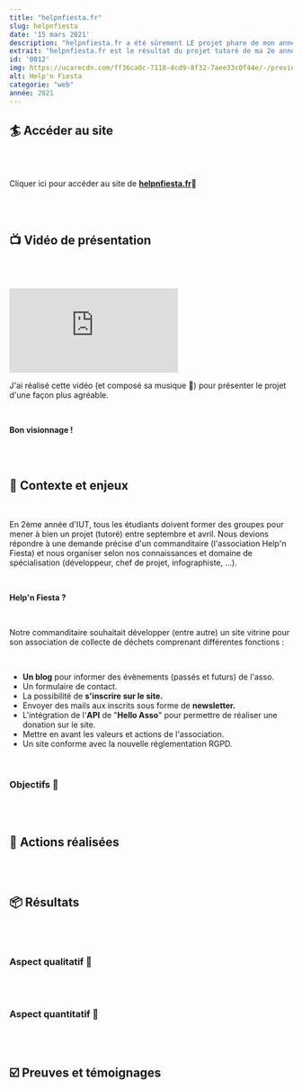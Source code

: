 ```yaml
---
title: "helpnfiesta.fr"
slug: helpnfiesta
date: '15 mars 2021'
description: "helpnfiesta.fr a été sûrement LE projet phare de mon année 2021 ! J'ai beaucoup appris et donner de mon temps sans compter. Ce projet est à l'initiative de Mr. Iscariot et Help'n Fiesta, une association liée à l'évenementiel et le ramassage de déchets sur le secteur des Pennes Mirabeau (13). Le site a été entièrement développé sur Wordpress avec le site builder Oxygen."
extrait: "helpnfiesta.fr est le résultat du projet tutoré de ma 2e année en IUT MMI, en tant qu'intégrateur web et web designer."
id: '0012'
img: https://ucarecdn.com/ff36ca0c-7118-4cd9-8f32-7aee33c0f44e/-/preview/-/quality/smart/
alt: Help'n Fiesta
categorie: "web"
année: 2021
---
```


## 🏄 Accéder au site

<br><br>

Cliquer ici pour accéder au site de **[helpnfiesta.fr](https://helpnfiesta.fr)🔗**

<br><br>

## 📺 Vidéo de présentation

<br><br>

<iframe src="https://www.youtube.com/embed/nrcVLlnzq3E" title="YouTube video player" frameborder="0" allow="accelerometer; autoplay; clipboard-write; encrypted-media; gyroscope; picture-in-picture" allowfullscreen></iframe>

<br>

J'ai réalisé cette vidéo (et composé sa musique 🎹) pour présenter le projet d'une façon plus agréable.

<br>

**Bon visionnage !**

<br><br>

## 📜 Contexte et enjeux

<br>

En 2ème année d'IUT, tous les étudiants doivent former des groupes pour mener à bien un projet (tutoré) entre septembre et avril. Nous devions répondre à une demande précise d'un commanditaire (l'association Help'n Fiesta) et nous organiser selon nos connaissances et domaine de spécialisation (développeur, chef de projet, infographiste, ...).

<br>

**Help'n Fiesta ?**

<br>

Notre commanditaire souhaitait développer (entre autre) un site vitrine pour son association de collecte de déchets comprenant différentes fonctions :

<br>

- **Un blog** pour informer des évènements (passés et futurs) de l'asso.
- Un formulaire de contact.
- La possibilité de **s'inscrire sur le site.**
- Envoyer des mails aux inscrits sous forme de **newsletter.**
- L'intégration de l'**API** de "**Hello Asso**" pour permettre de réaliser une donation sur le site.
- Mettre en avant les valeurs et actions de l'association.
- Un site conforme avec la nouvelle réglementation RGPD.

<br>

### Objectifs 🎯

<br><br>

## 📑 Actions réalisées

<br><br>

## 📦 Résultats

<br><br>

### Aspect qualitatif 💎

<br><br>

### Aspect quantitatif 🔢

<br><br>

## ☑️ Preuves et témoignages
